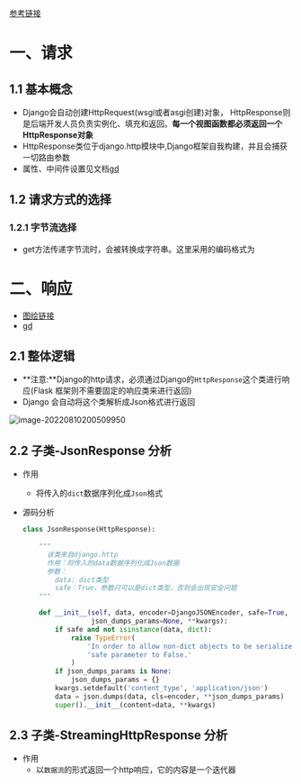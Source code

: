 [参考链接](https://blog.csdn.net/zy010101/article/details/121030001?ops_request_misc=%257B%2522request%255Fid%2522%253A%2522166013386716781818787080%2522%252C%2522scm%2522%253A%252220140713.130102334.pc%255Fall.%2522%257D&request_id=166013386716781818787080&biz_id=0&utm_medium=distribute.pc_search_result.none-task-blog-2~all~first_rank_ecpm_v1~pc_rank_34-1-121030001-null-null.142^v40^pc_rank_34_2,185^v2^control&utm_term=Django%20Http%20%E5%93%8D%E5%BA%94%E5%85%81%E8%AE%B8%E8%BF%94%E5%9B%9E%E6%80%8E%E4%B9%88%E7%9A%84%E5%86%85%E5%AE%B9&spm=1018.2226.3001.4187)

# 一、请求

## 1.1 基本概念

- Django会自动创建HttpRequest(wsgi或者asgi创建)对象， HttpResponse则是后端开发人员负责实例化、填充和返回。**每一个视图函数都必须返回一个HttpResponse对象**
- HttpResponse类位于django.http模块中,Django框架自我构建，并且会捕获一切路由参数
- 属性、中间件设置见文档[gd](https://docs.djangoproject.com/en/2.0/ref/request-response/)

## 1.2 请求方式的选择

### 1.2.1 字节流选择

- get方法传递字节流时，会被转换成字符串。这里采用的编码格式为

# 二、响应

- [图绘链接](https://boardmix.cn/app/editor/Q7qiXZBDJiDN0dpsJiQ04g)
- [gd](https://docs.djangoproject.com/en/2.0/ref/request-response/#django.http.HttpResponse)

## 2.1 整体逻辑

- **注意:**Django的http请求，必须通过Django的`HttpResponse`这个类进行响应(Flask 框架则不需要固定的响应类来进行返回)
- Django 会自动将这个类解析成Json格式进行返回

![image-20220810200509950](https://yrecord.oss-cn-hangzhou.aliyuncs.com/picture/202208102005414.png)

## 2.2 子类-JsonResponse 分析

- 作用
  - 将传入的`dict`数据序列化成`Json`格式

- 源码分析

  ```python
  class JsonResponse(HttpResponse):
      
      """
        该类来自django.http
        作用：将传入的data数据序列化成Json数据
        参数：
          data: dict类型
          safe：True，参数只可以是dict类型，否则会出现安全问题
      """  
  
      def __init__(self, data, encoder=DjangoJSONEncoder, safe=True,
                   json_dumps_params=None, **kwargs):
          if safe and not isinstance(data, dict):
              raise TypeError(
                  'In order to allow non-dict objects to be serialized set the '
                  'safe parameter to False.'
              )
          if json_dumps_params is None:
              json_dumps_params = {}
          kwargs.setdefault('content_type', 'application/json')
          data = json.dumps(data, cls=encoder, **json_dumps_params)
          super().__init__(content=data, **kwargs)
  ```

## 2.3 子类-StreamingHttpResponse 分析

- 作用
  - 以`数据流`的形式返回一个http响应，它的内容是一个迭代器
